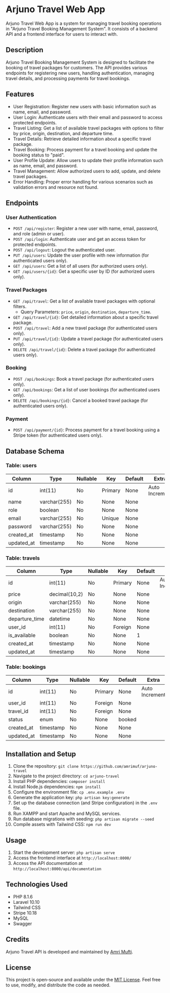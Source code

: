 # Arjuno Travel Web App

Arjuno Travel Web App is a system for managing travel booking operations in "Arjuno Travel Booking Management System". It consists of a backend API and a frontend interface for users to interact with.

## Description

Arjuno Travel Booking Management System is designed to facilitate the booking of travel packages for customers. The API provides various endpoints for registering new users, handling authentication, managing travel details, and processing payments for travel bookings.

## Features

- User Registration: Register new users with basic information such as name, email, and password.
- User Login: Authenticate users with their email and password to access protected endpoints.
- Travel Listing: Get a list of available travel packages with options to filter by price, origin, destination, and departure time.
- Travel Details: Retrieve detailed information about a specific travel package.
- Travel Booking: Process payment for a travel booking and update the booking status to "paid".
- User Profile Update: Allow users to update their profile information such as name, email, and password.
- Travel Management: Allow authorized users to add, update, and delete travel packages.
- Error Handling: Proper error handling for various scenarios such as validation errors and resource not found.

## Endpoints

### User Authentication
- `POST /api/register`: Register a new user with name, email, password, and role (admin or user).
- `POST /api/login`: Authenticate user and get an access token for protected endpoints.
- `POST /api/logout`: Logout the authenticated user.
- `PUT /api/users`: Update the user profile with new information (for authenticated users only).
- `GET /api/users`: Get a list of all users (for authorized users only).
- `GET /api/users/{id}`: Get a specific user by ID (for authorized users only).

### Travel Packages
- `GET /api/travel`: Get a list of available travel packages with optional filters.
  - Query Parameters: `price`, `origin`, `destination`, `departure_time`.
- `GET /api/travel/{id}`: Get detailed information about a specific travel package.
- `POST /api/travel`: Add a new travel package (for authenticated users only).
- `PUT /api/travel/{id}`: Update a travel package (for authenticated users only).
- `DELETE /api/travel/{id}`: Delete a travel package (for authenticated users only).

### Booking
- `POST /api/bookings`: Book a travel package (for authenticated users only).
- `GET /api/bookings`: Get a list of user bookings (for authenticated users only).
- `DELETE /api/bookings/{id}`: Cancel a booked travel package (for authenticated users only).

### Payment
- `POST /api/payment/{id}`: Process payment for a travel booking using a Stripe token (for authenticated users only).


## Database Schema

### Table: users

| Column     | Type         | Nullable | Key     | Default | Extra          |
|------------|--------------|----------|---------|---------|----------------|
| id         | int(11)      | No       | Primary | None    | Auto Increment |
| name       | varchar(255) | No       | None    | None    |                |
| role       | boolean      | No       | None    | None    |                |
| email      | varchar(255) | No       | Unique  | None    |                |
| password   | varchar(255) | No       | None    | None    |                |
| created_at | timestamp    | No       | None    | None    |                |
| updated_at | timestamp    | No       | None    | None    |                |

### Table: travels

| Column         | Type          | Nullable | Key     | Default | Extra          |
|----------------|---------------|----------|---------|---------|----------------|
| id             | int(11)       | No       | Primary | None    | Auto Increment |
| price          | decimal(10,2) | No       | None    | None    |                |
| origin         | varchar(255)  | No       | None    | None    |                |
| destination    | varchar(255)  | No       | None    | None    |                |
| departure_time | datetime      | No       | None    | None    |                |
| user_id        | int(11)       | No       | Foreign | None    |                |
| is_available   | boolean       | No       | None    | 1       |                |
| created_at     | timestamp     | No       | None    | None    |                |
| updated_at     | timestamp     | No       | None    | None    |                |

### Table: bookings

| Column         | Type          | Nullable | Key     | Default | Extra          |
|----------------|---------------|----------|---------|---------|----------------|
| id             | int(11)       | No       | Primary | None    | Auto Increment |
| user_id        | int(11)       | No       | Foreign | None    |                |
| travel_id      | int(11)       | No       | Foreign | None    |                |
| status         | enum          | No       | None    | booked  |                |
| created_at     | timestamp     | No       | None    | None    |                |
| updated_at     | timestamp     | No       | None    | None    |                |



## Installation and Setup

1. Clone the repository: `git clone https://github.com/amrimuf/arjuno-travel`
2. Navigate to the project directory: `cd arjuno-travel`
3. Install PHP dependencies: `composer install`
4. Install Node.js dependencies: `npm install`
5. Configure the environment file: `cp .env.example .env`
6. Generate the application key: `php artisan key:generate`
7. Set up the database connection (and Stripe configuration) in the `.env` file.
8. Run XAMPP and start Apache and MySQL services.
9. Run database migrations with seeding: `php artisan migrate --seed`
10. Compile assets with Tailwind CSS: `npm run dev`

## Usage

1. Start the development server: `php artisan serve`
2. Access the frontend interface at  `http://localhost:8000/`
2. Access the API documentation at `http://localhost:8000/api/documentation`

## Technologies Used

- PHP 8.1.6
- Laravel 10.10
- Tailwind CSS
- Stripe 10.18
- MySQL
- Swagger

## Credits

Arjuno Travel API is developed and maintained by [Amri Mufti](https://github.com/amrimuf).

## License

This project is open-source and available under the [MIT License](LICENSE). Feel free to use, modify, and distribute the code as needed.
